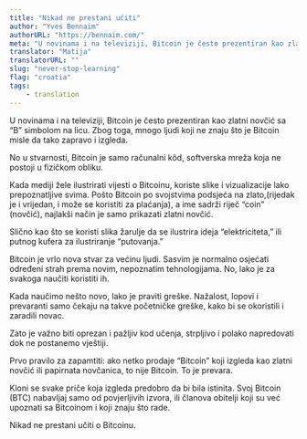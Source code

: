 ```yaml
---
title: "Nikad ne prestani učiti"
author: "Yves Bennaim"
authorURL: "https://bennaim.com/"
meta: "U novinama i na televiziji, Bitcoin je često prezentiran kao zlatni novčić sa “B” simbolom na licu. Zbog toga, mnogo ljudi koji ne znaju što je Bitcoin misle da tako zapravo i izgleda..."
translator: "Matija"
translatorURL: ""
slug: "never-stop-learning"
flag: "croatia"
tags:
    - translation
---
```


U novinama i na televiziji, Bitcoin je često prezentiran kao zlatni novčić sa “B” simbolom na licu. Zbog toga, mnogo ljudi koji ne znaju što je Bitcoin misle da tako zapravo i izgleda.

No u stvarnosti, Bitcoin je samo računalni kôd, softverska mreža koja ne postoji u fizičkom obliku. 

Kada mediji žele ilustrirati vijesti o Bitcoinu, koriste slike i vizualizacije lako prepoznatljive svima. Pošto Bitcoin po svojstvima podsjeća na zlato,(rijedak je i vrijedan, i može se koristiti za plaćanja), a ime sadrži riječ “coin” (novčić), najlakši način je samo prikazati zlatni novčić.

Slično kao što se koristi slika žarulje da se ilustrira ideja “elektriciteta,” ili putnog kufera za ilustriranje “putovanja.”

Bitcoin je vrlo nova stvar za većinu ljudi. Sasvim je normalno osjećati određeni strah prema novim, nepoznatim tehnologijama. No, lako je za svakoga naučiti koristiti ih.

Kada naučimo nešto novo, lako je praviti greške. Nažalost, lopovi i prevaranti samo čekaju na takve početničke greške, kako bi se okoristili i zaradili novac.

Zato je važno biti oprezan i pažljiv kod učenja, strpljivo i polako napredovati dok ne postanemo vještiji.

Prvo pravilo za zapamtiti: ako netko prodaje “Bitcoin” koji izgleda kao zlatni novčić ili papirnata novčanica, to nije Bitcoin. To je prevara.

Kloni se svake priče koja izgleda predobro da bi bila istinita. Svoj Bitcoin (BTC) nabavljaj samo od povjerljivih izvora, ili članova obitelji koji su već upoznati sa Bitcoinom i koji znaju što rade.

Nikad ne prestani učiti o Bitcoinu. 
